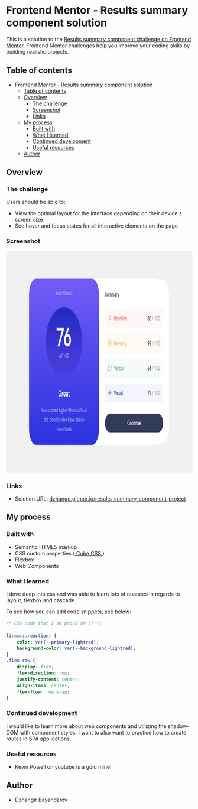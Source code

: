 # Frontend Mentor - Results summary component solution

This is a solution to the [Results summary component challenge on Frontend Mentor](https://www.frontendmentor.io/challenges/results-summary-component-CE_K6s0maV). Frontend Mentor challenges help you improve your coding skills by building realistic projects. 

## Table of contents

- [Frontend Mentor - Results summary component solution](#frontend-mentor---results-summary-component-solution)
  - [Table of contents](#table-of-contents)
  - [Overview](#overview)
    - [The challenge](#the-challenge)
    - [Screenshot](#screenshot)
    - [Links](#links)
  - [My process](#my-process)
    - [Built with](#built-with)
    - [What I learned](#what-i-learned)
    - [Continued development](#continued-development)
    - [Useful resources](#useful-resources)
  - [Author](#author)

## Overview

### The challenge

Users should be able to:

- View the optimal layout for the interface depending on their device's screen size
- See hover and focus states for all interactive elements on the page

### Screenshot

<img src="./assets/images/Screenshot.png" width="900" height="600">

### Links

- Solution URL: [dzhango.github.io/results-summary-component-project](https://dzhango.github.io/results-summary-component-project/)

## My process

### Built with

- Semantic HTML5 markup
- CSS custom properties (<a href="https://cube.fyi/"> Cube CSS </a>)
- Flexbox
- Web Components

### What I learned

I dove deep into css and was able to learn lots of nuances in regards to layout, flexbox and cascade.

To see how you can add code snippets, see below:

```CSS
/* CSS code that I am proud of :) */

li:has(.reaction) {
    color: var(--primary-lightred);
    background-color: var(--background-lightred);
}
.flex-row {
    display: flex;
    flex-direction: row;
    justify-content: center;
    align-items: center;
    flex-flow: row wrap;
}
```
### Continued development

I would like to learn more about web components and utilizing the shadow-DOM with component styles. I want to also want to practice how to create routes in SPA applications. 

### Useful resources

- Kevin Powell on youtube is a gold mine!

## Author

- Dzhangir Bayandarov